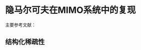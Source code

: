 # 隐马尔可夫在MIMO系统中的复现

主要参考文献：



[^1-9]: Downlink Channel Estimation In Multiuser Massive MIMO With Hidden Markova Sparsity 
[^1-4]: Robust recovery of structured spare signals with uncertain sensing matrix

## 结构化稀疏性

